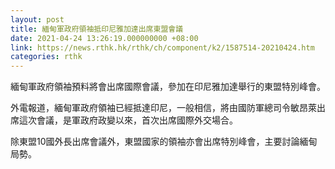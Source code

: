 ```yaml
---
layout: post
title: 緬甸軍政府領袖抵印尼雅加達出席東盟會議
date: 2021-04-24 13:26:19.000000000 +08:00
link: https://news.rthk.hk/rthk/ch/component/k2/1587514-20210424.htm
categories: rthk
---
```


緬甸軍政府領袖預料將會出席國際會議，參加在印尼雅加達舉行的東盟特別峰會。

外電報道，緬甸軍政府領袖已經抵達印尼，一般相信，將由國防軍總司令敏昂萊出席這次會議，是軍政府政變以來，首次出席國際外交場合。

除東盟10國外長出席會議外，東盟國家的領袖亦會出席特別峰會，主要討論緬甸局勢。
